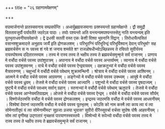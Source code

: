+++
title = "२६ ग्रहाणामवेक्षणम्"

+++

वपामार्जनान्ते प्रातस्सवनाय सम्प्रसर्पन्ति । अध्वर्युब्रह्मयजमानाः प्रस्रप्स्यन्तो ग्रहानवेक्षन्ते । द्वौ समुद्रौ विततावजूर्यौ पर्यावर्तेते जठरेऽव पादाः । तयोः पश्यन्तो अति यन्त्यन्यमपश्यन्तस्सेतु नाति यन्त्यन्यम् इति पूतभृताधवनीयाववेक्षन्ते । द्वे द्रधसी सतती वस्त एकः केशी विश्वा भुवनानि विद्वान् । तिरोधायैत्यसितं वसानश्शुक्रमादत्ते अनुहाय जार्यै इति द्रोणकलशम् । परिभूरग्निं परिभूरिन्द्रं परिभूर्विश्वान् देवान् परिभूर्माꣳ सह ब्रह्मवर्चसेन स नः पवस्व शं गवे शं जनाय शमर्वते शꣳ राजन्नोषधीभ्योऽच्छिन्नस्य ते रयिपते सुवीर्यस्य रायस्पोषस्य ददितारस्स्याम । तस्य मे रास्व तस्य ते भक्षीय तस्य ते ब्रह्मवर्चसमुन्मृजे सर्वं राजानम् । प्राणाय मे वर्चोदा वर्चसे पवस्व उपांशुपात्रम् । अपानाय मे वर्चोदा वर्चसे पवस्व अन्तर्यामम् । व्यानाय मे वर्चोदा वर्चसे पवस्व उपांशुसवनम् । वाचे मे वर्चोदा वर्चसे पवस्व ऐन्द्रवायवम् । दक्षक्रतुभ्यां मे वर्चोदा वर्चसे पवस्व मैत्रावरुणम् । चक्षुर्भ्यां मे वर्चोदौ वर्चसे पवेथाम् शुक्रामन्थिनौ । श्रोत्राय मे वर्चोदा वर्चसे पवस्व आश्विनम् । आत्मने मे वर्चोदा वर्चसे पवस्व आग्रयणम् । अङ्गेभ्यो मे वर्चोदा वर्चसे पवस्व उक्थ्यम् । आयुषे मे वर्चोदा वर्चसे पवस्व ध्रुवम् । तेजसे मे वर्चोदा वर्चसे पवस्व आज्यानि । पशुभ्यो मे वर्चोदा वर्चसे पवस्व पृषदाज्यम् । पुष्ट्यै मे वर्चोदा वर्चसे पवध्वम् सर्वान् ग्रहान् । स्तनाभ्यां मे वर्चोदौ वर्चसे पवेथाम् ऋतुपात्रे । तेजसे मे वर्चोदा वर्चसे पवस्व आग्नेयमतिग्राह्यम् । ओजसे मे वर्चोदा वर्चसे पवस्व ऐन्द्रम् । वर्चसे मे वर्चोदा वर्चसे पवस्व सौर्यम् । विष्णोर्जठरमसि वर्चोदा मे वर्चसे पवस्व द्रोणकलशम् । इन्द्रस्य जठरमसि वर्चोदा मे वर्चसे पवस्व आधवनीयम् । विश्वेषां देवानां जठरमसि वर्चोदा मे वर्चसे पवस्व पूतभृतम् । कोऽसि को नाम कस्मै त्वा काय त्वा यं त्वा सोमेनातीतृपं यं त्वा सोमेनामीमदꣳ सुप्रजाः प्रजया भूयासꣳ सुवीरो वीरैस्सुवर्चा वर्चसा सुपोषः पोषैः आहवनीयम् । सोम त्वां वृणीमह उद्गातारं नृचक्षसं पारयाणस्स्वस्तये । विश्वेभ्यो मे रूपेभ्यो वर्चोदा वर्चसे पवस्व तस्य मे रास्व तस्य ते भक्षीय तस्य ते ब्रह्मवर्चसमुन्मृजे सर्वं राजानम् ।
